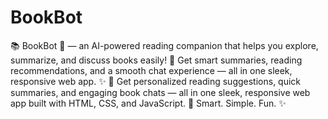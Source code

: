 # BookBot
📚 BookBot 🤖 — an AI-powered reading companion that helps you explore, summarize, and discuss books easily! 💬 Get smart summaries, reading recommendations, and a smooth chat experience — all in one sleek, responsive web app. ✨ 
 📖 Get personalized reading suggestions, quick summaries, and engaging book chats — all in one sleek, responsive web app built with HTML, CSS, and JavaScript. 🚀 Smart. Simple. Fun. ✨
